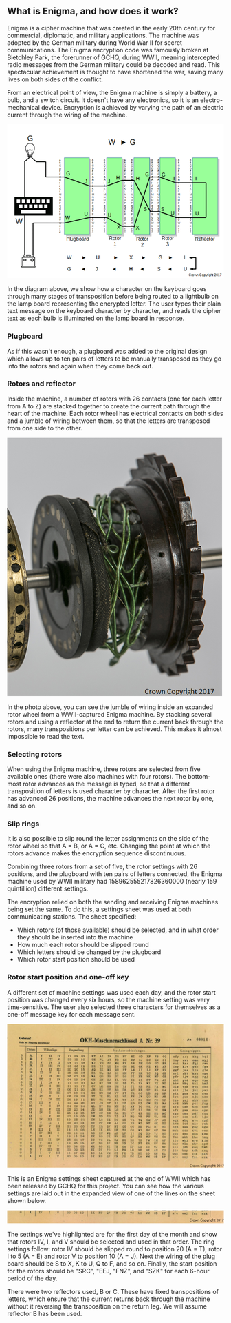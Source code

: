 ## What is Enigma, and how does it work?

Enigma is a cipher machine that was created in the early 20th century for commercial, diplomatic, and military applications. The machine was adopted by the German military during World War II for secret communications. The Enigma encryption code was famously broken at Bletchley Park, the forerunner of GCHQ, during WWII, meaning intercepted radio messages from the German military could be decoded and read. This spectacular achievement is thought to have shortened the war, saving many lives on both sides of the conflict.

From an electrical point of view, the Enigma machine is simply a battery, a bulb, and a switch circuit. It doesn't have any electronics, so it is an electro-mechanical device. Encryption is achieved by varying the path of an electric current through the wiring of the machine.

![Encoding a W as G on Enigma](images/Enigma-wiring.gif)

In the diagram above, we show how a character on the keyboard goes through many stages of transposition before being routed to a lightbulb on the lamp board representing the encrypted letter. The user types their plain text message on the keyboard character by character, and reads the cipher text as each bulb is illuminated on the lamp board in response.

### Plugboard

As if this wasn't enough, a plugboard was added to the original design which allows up to ten pairs of letters to be manually transposed as they go into the rotors and again when they come back out.

### Rotors and reflector

Inside the machine, a number of rotors with 26 contacts (one for each letter from A to Z) are stacked together to create the current path through the heart of the machine. Each rotor wheel has electrical contacts on both sides and a jumble of wiring between them, so that the letters are transposed from one side to the other.

![Close-up view of rotor from a WWII captured Enigma machine](images/7X5A0921-closeup.png)

In the photo above, you can see the jumble of wiring inside an expanded rotor wheel from a WWII-captured Enigma machine. By stacking several rotors and using a reflector at the end to return the current back through the rotors, many transpositions per letter can be achieved. This makes it almost impossible to read the text.

### Selecting rotors

When using the Enigma machine, three rotors are selected from five available ones (there were also machines with four rotors). The bottom-most rotor advances as the message is typed, so that a different transposition of letters is used character by character. After the first rotor has advanced 26 positions, the machine advances the next rotor by one, and so on.

### Slip rings

It is also possible to slip round the letter assignments on the side of the rotor wheel so that A = B, or A = C, etc. Changing the point at which the rotors advance makes the encryption sequence discontinuous.

Combining three rotors from a set of five, the rotor settings with 26 positions, and the plugboard with ten pairs of letters connected, the Enigma machine used by WWII military had 158962555217826360000 (nearly 159 quintillion) different settings.

The encryption relied on both the sending and receiving Enigma machines being set the same. To do this, a settings sheet was used at both communicating stations. The sheet specified:
- Which rotors (of those available) should be selected, and in what order they should be inserted into the machine
- How much each rotor should be slipped round
- Which letters should be changed by the plugboard
- Which rotor start position should be used

### Rotor start position and one-off key

A different set of machine settings was used each day, and the rotor start position was changed every six hours, so the machine setting was very time-sensitive. The user also selected three characters for themselves as a one-off message key for each message sent.

![A captured Enigma settings sheet held by GCHQ](images/Enigma-settings-sheet.jpg)

This is an Enigma settings sheet captured at the end of WWII which has been released by GCHQ for this project. You can see how the various settings are laid out in the expanded view of one of the lines on the sheet shown below.  

![A line of settings from a WWII captured Enigma settings sheet](images/Enigma-settings-line.jpg)

The settings we've highlighted are for the first day of the month and show that rotors IV, I, and V should be selected and used in that order. The ring settings follow: rotor IV should be slipped round to position 20 (A = T), rotor I to 5 (A = E) and rotor V to position 10 (A = J). Next the wiring of the plug board should be S to X, K to U, Q to F, and so on. Finally, the start position for the rotors should be "SRC", "EEJ, "FNZ", and "SZK" for each 6-hour period of the day.

There were two reflectors used, B or C. These have fixed transpositions of letters, which ensure that the current returns back through the machine without it reversing the transposition on the return leg. We will assume reflector B has been used.
